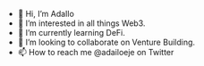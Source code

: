 - 👋 Hi, I’m AdaIlo
- 👀 I’m interested in all things Web3.
- 🌱 I’m currently learning DeFi.
- 💞️ I’m looking to collaborate on Venture Building.
- 📫 How to reach me @adailoeje on Twitter 

<!---
uzoogo/uzoogo is a ✨ special ✨ repository because its `README.md` (this file) appears on your GitHub profile.
You can click the Preview link to take a look at your changes.
--->
